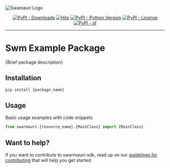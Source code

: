 
![Swamauri Logo](https://res.cloudinary.com/dbjmpekvl/image/upload/v1730099724/Swarmauri-logo-lockup-2048x757_hww01w.png)

<p align="center">
    <a href="https://pypi.org/project/sf/">
        <img src="https://img.shields.io/pypi/dm/sf" alt="PyPI - Downloads"/></a>
    <a href="https://hits.sh/github.com/swarmauri/swarmauri-sdk/tree/master/pkgs/experimental/s_f/">
        <img alt="Hits" src="https://hits.sh/github.com/swarmauri/swarmauri-sdk/tree/master/pkgs/experimental/s_f.svg"/></a>
    <a href="https://pypi.org/project/sf/">
        <img src="https://img.shields.io/pypi/pyversions/sf" alt="PyPI - Python Version"/></a>
    <a href="https://pypi.org/project/sf/">
        <img src="https://img.shields.io/pypi/l/sf" alt="PyPI - License"/></a>
    <a href="https://pypi.org/project/sf/">
        <img src="https://img.shields.io/pypi/v/sf?label=sf&color=green" alt="PyPI - sf"/></a>
</p>

---

# Swm Example Package

{Brief package description}

## Installation

```bash
pip install {package_name}
```

## Usage
Basic usage examples with code snippets
```python
from swarmauri.{resource_name}.{MainClass} import {MainClass}
```
## Want to help?

If you want to contribute to swarmauri-sdk, read up on our [guidelines for contributing](https://github.com/swarmauri/swarmauri-sdk/blob/master/contributing.md) that will help you get started.
